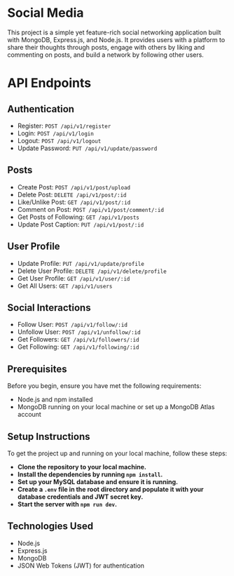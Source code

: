 # Social Media 

This project is a simple yet feature-rich social networking application built with MongoDB, Express.js, and Node.js. It provides users with a platform to share their thoughts through posts, engage with others by liking and commenting on posts, and build a network by following other users.

# API Endpoints

## Authentication
- Register: `POST /api/v1/register`
- Login: `POST /api/v1/login`
- Logout: `POST /api/v1/logout` 
- Update Password: `PUT /api/v1/update/password` 

## Posts
- Create Post: `POST /api/v1/post/upload` 
- Delete Post: `DELETE /api/v1/post/:id` 
- Like/Unlike Post: `GET /api/v1/post/:id` 
- Comment on Post: `POST /api/v1/post/comment/:id` 
- Get Posts of Following: `GET /api/v1/posts`
- Update Post Caption: `PUT /api/v1/post/:id` 

## User Profile
- Update Profile: `PUT /api/v1/update/profile` 
- Delete User Profile: `DELETE /api/v1/delete/profile` 
- Get User Profile: `GET /api/v1/user/:id`
- Get All Users: `GET /api/v1/users` 

## Social Interactions
- Follow User: `POST /api/v1/follow/:id` 
- Unfollow User: `POST /api/v1/unfollow/:id` 
- Get Followers: `GET /api/v1/followers/:id` 
- Get Following: `GET /api/v1/following/:id`

## Prerequisites

Before you begin, ensure you have met the following requirements:

- Node.js and npm installed
- MongoDB running on your local machine or set up a MongoDB Atlas account

## Setup Instructions

To get the project up and running on your local machine, follow these steps:

- **Clone the repository to your local machine.**
- **Install the dependencies by running `npm install`.**
- **Set up your MySQL database and ensure it is running.**
- **Create a `.env` file in the root directory and populate it with your database credentials and JWT secret key.**
- **Start the server with `npm run dev`.**

## Technologies Used
- Node.js
- Express.js
- MongoDB
- JSON Web Tokens (JWT) for authentication
